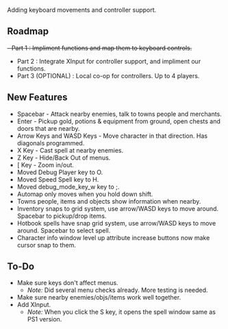 Adding keyboard movements and controller support.

## Roadmap

~~- Part 1 : Impliment functions and map them to keyboard controls.~~
- Part 2 : Integrate XInput for controller support, and impliment our functions.
- Part 3 (OPTIONAL) : Local co-op for controllers. Up to 4 players.

## New Features

- Spacebar - Attack nearby enemies, talk to towns people and merchants.
- Enter - Pickup gold, potions & equipment from ground, open chests and doors that are nearby.
- Arrow Keys and WASD Keys - Move character in that direction. Has diagonals programmed.
- X Key - Cast spell at nearby enemies.
- Z Key - Hide/Back Out of menus.
- [ Key - Zoom in/out.
- Moved Debug Player key to O.
- Moved Speed Spell key to H.
- Moved debug_mode_key_w key to ;.
- Automap only moves when you hold down shift.
- Towns people, items and objects show information when nearby.
- Inventory snaps to grid system, use arrow/WASD keys to move around. Spacebar to pickup/drop items.
- Hotbook spells have snap grid system, use arrow/WASD keys to move around. Spacebar to select spell.
- Character info window level up attribute increase buttons now make cursor snap to them.

## To-Do

- Make sure keys don't affect menus.
  - _Note:_ Did several menu checks already. More testing is needed.
- Make sure nearby enemies/objs/items work well together.
- Add XInput.
  - _Note:_ When you click the S key, it opens the spell window same as PS1 version.
